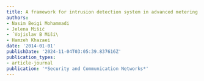 ```yaml
---
title: A framework for intrusion detection system in advanced metering infrastructure
authors:
- Nasim Beigi Mohammadi
- Jelena Mišić
- ́ Vojislav B Miši\
- Hamzeh Khazaei
date: '2014-01-01'
publishDate: '2024-11-04T03:05:39.837616Z'
publication_types:
- article-journal
publication: '*Security and Communication Networks*'
---
```

